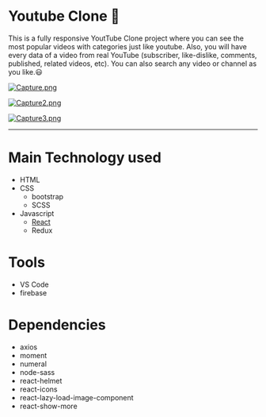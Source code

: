 # Youtube Clone 🚀


This is a fully responsive YoutTube Clone project where you can see the most popular videos with categories just like youtube. Also, you will have every data of a video from real YouTube (subscriber, like-dislike, comments, published, related videos, etc). You can also search any video or channel as you like.😃

[![Capture.png](https://i.postimg.cc/vT0xxrvH/Capture.png)](https://postimg.cc/gL62f65f)

[![Capture2.png](https://i.postimg.cc/ydk8pMhB/Capture2.png)](https://postimg.cc/LYFSn000)

[![Capture3.png](https://i.postimg.cc/FstHGnY5/Capture3.png)](https://postimg.cc/Btg3np5M)


---

# Main Technology used 
  * HTML
  * CSS
    * bootstrap
    * SCSS
  * Javascript
    * [React](https://reactjs.org/)
    * Redux
    
# Tools
  * VS Code
  * firebase

# Dependencies
  * axios
  * moment
  * numeral
  * node-sass
  * react-helmet
  * react-icons
  * react-lazy-load-image-component
  * react-show-more
  


